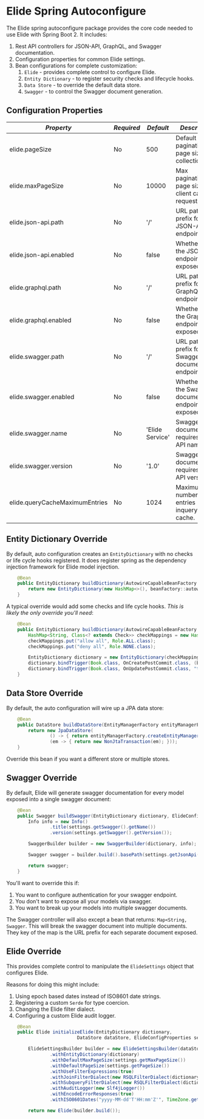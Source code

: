 # Elide Spring Autoconfigure

The Elide spring autoconfigure package provides the core code needed to use Elide with Spring Boot 2. It includes:
1. Rest API controllers for JSON-API, GraphQL, and Swagger documentation.
2. Configuration properties for common Elide settings.
3. Bean configurations for complete customization:
   1. `Elide` - provides complete control to configure Elide.
   2. `Entity Dictionary` - to register security checks and lifecycle hooks.
   3. `Data Store` - to override the default data store.
   4. `Swagger` - to control the Swagger document generation.
   
## Configuration Properties   

| *Property*                     | *Required* |  *Default*      | *Description*                                            |
| ------------------------------ | -----------| --------------- | -------------------------------------------------------- |
| elide.pageSize                 | No         | 500             | Default pagination page size for collections             |
| elide.maxPageSize              | No         | 10000           | Max pagination page size a client can request.           |
| elide.json-api.path            | No         | '/'             | URL path prefix for JSON-API endpoint.                   |
| elide.json-api.enabled         | No         | false           | Whether or not the JSON-API endpoint is exposed.         |
| elide.graphql.path             | No         | '/'             | URL path prefix for GraphQL endpoint.                    |
| elide.graphql.enabled          | No         | false           | Whether or not the GraphQL endpoint is exposed.          |
| elide.swagger.path             | No         | '/'             | URL path prefix for Swagger document  endpoint.          |
| elide.swagger.enabled          | No         | false           | Whether or not the Swagger document endpoint is exposed. |
| elide.swagger.name             | No         | 'Elide Service' | Swagger documentation requires an API name.              |
| elide.swagger.version          | No         | '1.0'           | Swagger documentation requires an API version.           |
| elide.queryCacheMaximumEntries | No         | 1024            | Maximum number of entries inquery result cache.          |


## Entity Dictionary Override

By default, auto configuration creates an `EntityDictionary` with no checks or life cycle hooks registered. It does register spring as the dependency injection framework for Elide model injection.

```java
    @Bean
    public EntityDictionary buildDictionary(AutowireCapableBeanFactory beanFactory) {
        return new EntityDictionary(new HashMap<>(), beanFactory::autowireBean);
    }
```

A typical override would add some checks and life cycle hooks.  *This is likely the only override you'll need*:

```java
    @Bean
    public EntityDictionary buildDictionary(AutowireCapableBeanFactory beanFactory) {
        HashMap<String, Class<? extends Check>> checkMappings = new HashMap<>();
        checkMappings.put("allow all", Role.ALL.class);
        checkMappings.put("deny all", Role.NONE.class);

        EntityDictionary dictionary = new EntityDictionary(checkMappings, beanFactory::autowireBean);
        dictionary.bindTrigger(Book.class, OnCreatePostCommit.class, (book, scope, changes) -> { /* DO SOMETHING */ }); 
        dictionary.bindTrigger(Book.class, OnUpdatePostCommit.class, "title", (book, scope, changes) -> { /* DO SOMETHING */ });
    }
```

## Data Store Override
By default, the auto configuration will wire up a JPA data store:

```java
    @Bean
    public DataStore buildDataStore(EntityManagerFactory entityManagerFactory) {
        return new JpaDataStore(
                () -> { return entityManagerFactory.createEntityManager(); },
                (em -> { return new NonJtaTransaction(em); }));
    }
```

Override this bean if you want a different store or multiple stores.

## Swagger Override

By default, Elide will generate swagger documentation for every model exposed into a single swagger document:

```java
    @Bean
    public Swagger buildSwagger(EntityDictionary dictionary, ElideConfigProperties settings) {
        Info info = new Info()
                .title(settings.getSwagger().getName())
                .version(settings.getSwagger().getVersion());

        SwaggerBuilder builder = new SwaggerBuilder(dictionary, info);

        Swagger swagger = builder.build().basePath(settings.getJsonApi().getPath());

        return swagger;
    }
```

You'll want to override this if:
1. You want to configure authentication for your swagger endpoint.
2. You don't want to expose all your models via swagger.
3. You want to break up your models into multiple swagger documents.

The Swagger controller will also except a bean that returns: `Map<String, Swagger`. This will break the swagger document into multiple documents.  They key of the map is the URL prefix for each separate document exposed.

## Elide Override

This provides complete control to manipulate the `ElideSettings` object that configures Elide.

Reasons for doing this might include:
1. Using epoch based dates instead of ISO8601 date strings.
2. Registering a custom `Serde` for type coercion.
3. Changing the Elide filter dialect.
4. Configuring a custom Elide audit logger.

```java
    @Bean
    public Elide initializeElide(EntityDictionary dictionary,
                          DataStore dataStore, ElideConfigProperties settings) {

        ElideSettingsBuilder builder = new ElideSettingsBuilder(dataStore)
                .withEntityDictionary(dictionary)
                .withDefaultMaxPageSize(settings.getMaxPageSize())
                .withDefaultPageSize(settings.getPageSize())
                .withUseFilterExpressions(true)
                .withJoinFilterDialect(new RSQLFilterDialect(dictionary))
                .withSubqueryFilterDialect(new RSQLFilterDialect(dictionary))
                .withAuditLogger(new Slf4jLogger())
                .withEncodeErrorResponses(true)
                .withISO8601Dates("yyyy-MM-dd'T'HH:mm'Z'", TimeZone.getTimeZone("UTC"));

        return new Elide(builder.build());
```
